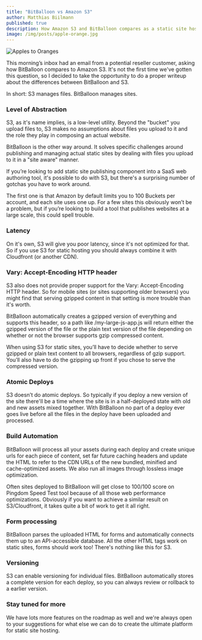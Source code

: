 ```yaml
---
title: "BitBalloon vs Amazon S3"
author: Matthias Biilmann
published: true
description: How Amazon S3 and BitBalloon compares as a static site hosting platform.
image: /img/posts/apple-orange.jpg
---
```


![Apples to Oranges](/img/posts/apple-orange.jpg)

This morning’s inbox had an email from a potential reseller customer, asking how BitBalloon compares to Amazon S3. It's not the first time we've gotten this question, so I decided to take the opportunity to do a proper writeup about the differences between BitBalloon and S3.

In short: S3 manages files. BitBalloon manages sites.

### Level of Abstraction

S3, as it's name implies, is a low-level utility. Beyond the "bucket" you upload files to, S3 makes no assumptions about files you upload to it and the role they play in composing an actual website.

BitBalloon is the other way around. It solves specific challenges around publishing and managing actual static sites by dealing with files you upload to it in a "site aware" manner.

If you’re looking to add static site publishing component into a SaaS web authoring tool, it's possible to do with S3, but there's a surprising number of gotchas you have to work around.

The first one is that Amazon by default limits you to 100 Buckets per account, and each site uses one up. For a few sites this obviously won’t be a problem, but if you’re looking to build a tool that publishes websites at a large scale, this could spell trouble.

### Latency

On it's own, S3 will give you poor latency, since it's not optimized for that. So if you use S3 for static hosting you should always combine it with Cloudfront (or another CDN).

### Vary: Accept-Encoding HTTP header

S3 also does not provide proper support for the Vary: Accept-Encoding HTTP header. So for mobile sites (or sites supporting older browsers) you might find that serving gzipped content in that setting is more trouble than it's worth.

BitBalloon automatically creates a gzipped version of everything and supports this header, so a path like /my-large-js-app.js will return either the gzipped version of the file or the plain text version of the file depending on whether or not the browser supports gzip compressed content.

When using S3 for static sites, you’ll have to decide whether to serve gzipped or plain text content to all browsers, regardless of gzip support. You’ll also have to do the gzipping up front if you chose to serve the compressed version.

### Atomic Deploys

S3 doesn’t do atomic deploys. So typically if you deploy a new version of the site there'll be a time where the site is in a half-deployed state with old and new assets mixed together. With BitBalloon no part of a deploy ever goes live before all the files in the deploy have been uploaded and processed.

### Build Automation

BitBalloon will process all your assets during each deploy and create unique urls for each piece of content, set far future caching headers and update the HTML to refer to the CDN URLs of the new bundled, minified and cache-optimized assets. We also run all images through lossless image optimization.

Often sites deployed to BitBalloon will get close to 100/100 score on Pingdom Speed Test tool because of all those web performance optimizations. Obviously if you want to achieve a similar result on S3/Cloudfront, it takes quite a bit of work to get it all right.

### Form processing

BitBalloon parses the uploaded HTML for forms and automatically connects them up to an API-accessible database. All the other HTML tags work on static sites, forms should work too! There's nothing like this for S3.

### Versioning

S3 can enable versioning for individual files. BitBalloon automatically stores a complete version for each deploy, so you can always review or rollback to a earlier version.

### Stay tuned for more

We have lots more features on the roadmap as well and we're always open to your suggestions for what else we can do to create the ultimate platform for static site hosting.

